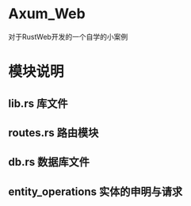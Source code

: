 # Axum_Web
对于RustWeb开发的一个自学的小案例

# 模块说明
## lib.rs 库文件
## routes.rs 路由模块
## db.rs 数据库文件
## entity_operations 实体的申明与请求